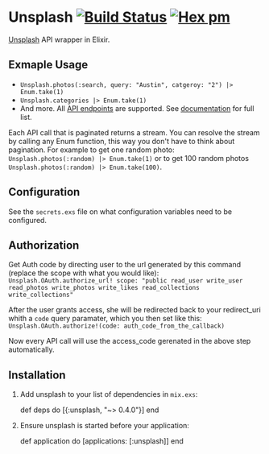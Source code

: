 # Unsplash [![Build Status](https://travis-ci.org/waynehoover/unsplash-elixir.svg?branch=master)](https://travis-ci.org/waynehoover/unsplash-elixir) [![Hex pm](http://img.shields.io/hexpm/v/unsplash.svg?style=flat)](https://hex.pm/packages/unsplash)

[Unsplash](https://unsplash.com) API wrapper in Elixir.


## Exmaple Usage

* `Unsplash.photos(:search, query: "Austin", catgeroy: "2") |> Enum.take(1)`
* `Unsplash.categories |> Enum.take(1)`
* And more. All [API endpoints](https://unsplash.com/documentation) are supported. See [documentation](http://hexdocs.pm/unsplash/Unsplash.html) for full list.

Each API call that is paginated returns a stream. You can resolve the stream by calling any Enum function, this way you don't have to think about pagination. For example to get one random photo: `Unsplash.photos(:random) |> Enum.take(1)` or to get 100 random photos `Unsplash.photos(:random) |> Enum.take(100)`.


## Configuration

See the `secrets.exs` file on what configuration variables need to be configured.


## Authorization

Get Auth code by directing user to the url generated by this command (replace the scope with what you would like):
`Unsplash.OAuth.authorize_url! scope: "public read_user write_user read_photos write_photos write_likes read_collections write_collections"`

After the user grants access, she will be redirected back to your redirect_uri whith a `code` query paramater, which you then set like this:
`Unsplash.OAuth.authorize!(code: auth_code_from_the_callback)`

Now every API call will use the access_code gerenated in the above step automatically.


## Installation

  1. Add unsplash to your list of dependencies in `mix.exs`:

        def deps do
          [{:unsplash, "~> 0.4.0"}]
        end

  2. Ensure unsplash is started before your application:

        def application do
          [applications: [:unsplash]]
        end
